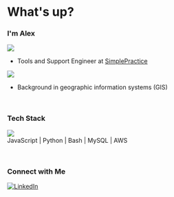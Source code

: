 # What's up?

### I'm Alex

<img src="https://img.icons8.com/fluent/48/000000/butterfly.png"/> </br>
* Tools and Support Engineer at [SimplePractice](https://www.simplepractice.com/) <br>

<img src="https://img.icons8.com/color/48/000000/satellite-in-orbit.png"/> <br> 
* Background in geographic information systems (GIS)

<br>

### Tech Stack

<img src="https://img.icons8.com/fluent/48/000000/code.png"/> <br>
JavaScript | Python | Bash | MySQL | AWS

<br>

### Connect with Me

<p align="left">
<a href="https://www.linkedin.com/in/alexpakalniskis3/"><img alt="LinkedIn" src="https://img.shields.io/badge/LinkedIn-Alex%20Pakalniskis%203-gray?style=flat-square&logo=linkedin"></a>

</p>

<!--
**alex-pakalniskis/alex-pakalniskis** is a ✨ _special_ ✨ repository because its `README.md` (this file) appears on your GitHub profile.

Here are some ideas to get you started:

- 🔭 I’m currently working on ...
- 🌱 I’m currently learning ...
- 👯 I’m looking to collaborate on ...
- 🤔 I’m looking for help with ...
- 💬 Ask me about ...
- 📫 How to reach me: ...
- 😄 Pronouns: ...
- ⚡ Fun fact: ...
-->
